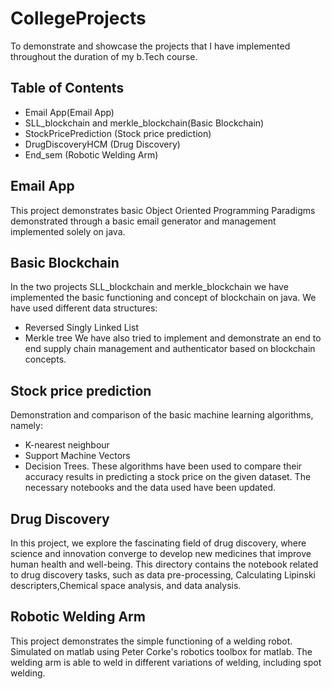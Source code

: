 # CollegeProjects
To demonstrate and showcase the projects that I have implemented throughout the duration of my b.Tech course. 
  
## Table of Contents

- Email App(Email App)
- SLL_blockchain and merkle_blockchain(Basic Blockchain)
- StockPricePrediction (Stock price prediction)
- DrugDiscoveryHCM (Drug Discovery)
- End_sem (Robotic Welding Arm)



## Email App <a name="Email App"></a>
This project demonstrates basic Object Oriented Programming Paradigms demonstrated through a basic email generator and management implemented solely on java.

## Basic Blockchain <a name="Basic Blockchain"></a>
In the two projects SLL_blockchain and merkle_blockchain we have implemented the  basic functioning and concept of blockchain on java. We have used different data structures:
- Reversed Singly Linked List
- Merkle tree
We have also tried to implement and demonstrate an end to end supply chain management and authenticator based on blockchain concepts.

## Stock price prediction <a name="Stock price prediction"></a>

Demonstration and comparison of the basic machine learning algorithms, namely:
- K-nearest neighbour
- Support Machine Vectors
- Decision Trees.
These algorithms have been used to compare their accuracy results in predicting a stock price on the given dataset. The necessary notebooks and the data used have been updated. 

## Drug Discovery <a name="Drug Discovery"></a>
In this project, we explore the fascinating field of drug discovery, where science and innovation converge to develop new medicines that improve human health and well-being. 
This directory contains the notebook related to drug discovery tasks, such as data pre-processing, Calculating Lipinski descripters,Chemical space analysis, and data analysis.

## Robotic Welding Arm <a name="Robotic Welding Arm"></a>
This project demonstrates the simple functioning of a welding robot. Simulated on matlab using Peter Corke's robotics toolbox for matlab.
The welding arm is able to weld in different variations of welding, including spot welding. 
